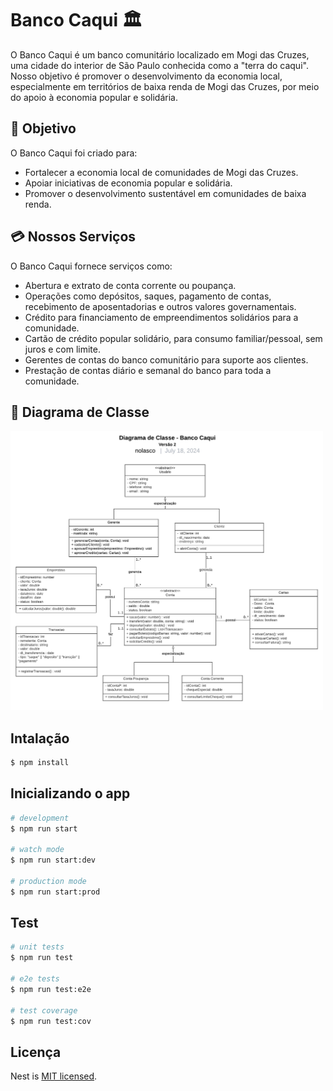 
# Banco Caqui 🏛️
O Banco Caqui é um banco comunitário localizado em Mogi das Cruzes, uma cidade do interior de São Paulo conhecida como a "terra do caqui". Nosso objetivo é promover o desenvolvimento da economia local, especialmente em territórios de baixa renda de Mogi das Cruzes, por meio do apoio à economia popular e solidária.

## 🎯 Objetivo
O Banco Caqui foi criado para:

- Fortalecer a economia local de comunidades de Mogi das Cruzes.
- Apoiar iniciativas de economia popular e solidária.
- Promover o desenvolvimento sustentável em comunidades de baixa renda.

## 💳 Nossos Serviços

O Banco Caqui fornece serviços como:

- Abertura e extrato de conta corrente ou poupança.
- Operações como depósitos, saques, pagamento de contas, recebimento de aposentadorias e outros valores governamentais.
- Crédito para financiamento de empreendimentos solidários para a comunidade.
- Cartão de crédito popular solidário, para consumo familiar/pessoal, sem juros e com limite.
- Gerentes de contas do banco comunitário para suporte aos clientes.
- Prestação de contas diário e semanal do banco para toda a comunidade.

## 📌 Diagrama de Classe
<img src="diagramaBC.jpeg" alt="Diagrama de Classe" width="500"/>

## Intalação

```bash
$ npm install
```

## Inicializando o app

```bash
# development
$ npm run start

# watch mode
$ npm run start:dev

# production mode
$ npm run start:prod
```

## Test

```bash
# unit tests
$ npm run test

# e2e tests
$ npm run test:e2e

# test coverage
$ npm run test:cov
```



## Licença

Nest is [MIT licensed](LICENSE).
